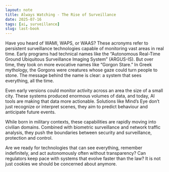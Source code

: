 ```yaml
---
layout: note
title: Always Watching - The Rise of Surveillance
date: 2025-07-16
tags: [ai, surveillance]
slug: last-book
---
```

Have you heard of WAMI, WAPS, or WAAS? These acronyms refer to persistent surveillance technologies capable of monitoring vast areas in real time. Early programs had technical names like the “Autonomous Real-Time Ground Ubiquitous Surveillance Imaging System” (ARGUS-IS). But over time, they took on more evocative names like “Gorgon Stare.” In Greek mythology, the Gorgons were creatures whose gaze could turn people to stone. The message behind the name is clear: a system that sees everything, all the time.

Even early versions could monitor activity across an area the size of a small city. These systems produced enormous volumes of data, and today, AI tools are making that data more actionable. Solutions like Mind’s Eye don’t just recognize or interpret scenes, they aim to predict behaviour and anticipate future events.

While born in military contexts, these capabilities are rapidly moving into civilian domains. Combined with biometric surveillance and network traffic analysis, they push the boundaries between security and surveillance, protection and control.

Are we ready for technologies that can see everything, remember indefinitely, and act autonomously often without transparency? Can regulators keep pace with systems that evolve faster than the law? It is not just cookies we should be concerned about anymore.
